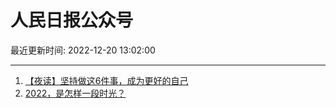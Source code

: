 # 人民日报公众号

最近更新时间: 2022-12-20 13:02:00

--- 
1. [【夜读】坚持做这6件事，成为更好的自己](https://mp.weixin.qq.com/s/8gX40YPWOGLg8PpNy80coA) 
2. [2022，是怎样一段时光？](https://mp.weixin.qq.com/s/AV3S78cVoxSnmkAqrVqZXA) 

